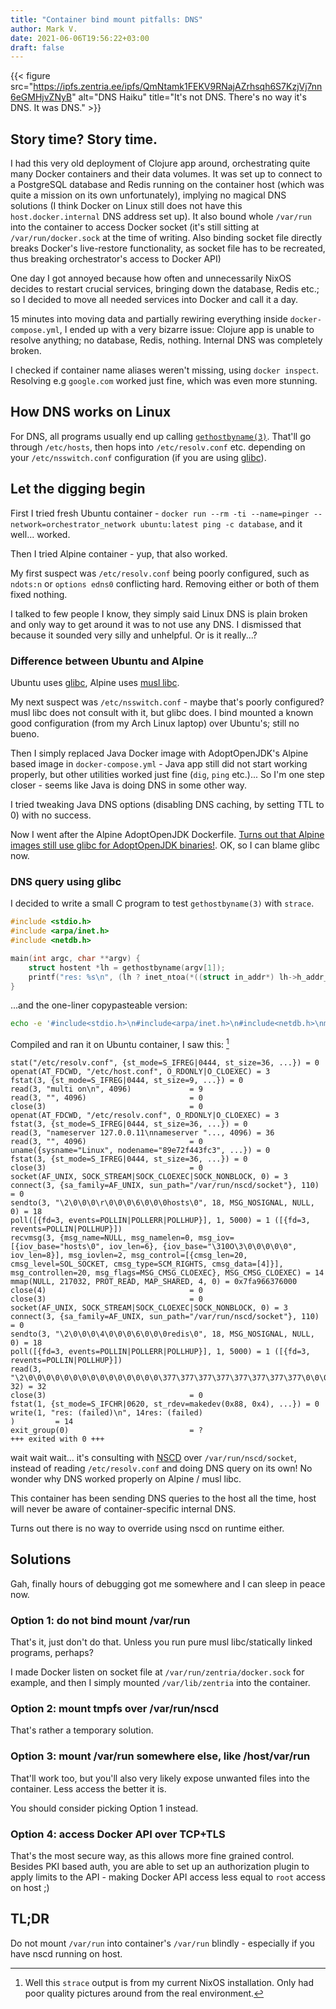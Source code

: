 ```yaml
---
title: "Container bind mount pitfalls: DNS"
author: Mark V.
date: 2021-06-06T19:56:22+03:00
draft: false
---
```


{{< figure src="https://ipfs.zentria.ee/ipfs/QmNtamk1FEKV9RNajAZrhsqh6S7KzjVj7nn6eGMHjvZNyB" alt="DNS Haiku" title="It's not DNS. There's no way it's DNS. It was DNS." >}}

## Story time? Story time.

I had this very old deployment of Clojure app around, orchestrating quite many Docker containers and their data volumes. It was set up to connect
to a PostgreSQL database and Redis running on the container host (which was quite a mission on its own unfortunately), implying no magical DNS solutions
(I think Docker on Linux still does not have this `host.docker.internal` DNS address set up). It also bound whole `/var/run` into the container to access
Docker socket (it's still sitting at `/var/run/docker.sock` at the time of writing. Also binding socket file directly breaks Docker's live-restore functionality,
as socket file has to be recreated, thus breaking orchestrator's access to Docker API)

One day I got annoyed because how often and unnecessarily NixOS decides to restart crucial services, bringing down the database, Redis etc.; so I
decided to move all needed services into Docker and call it a day.

15 minutes into moving data and partially rewiring everything inside `docker-compose.yml`, I ended up with a very bizarre issue:
Clojure app is unable to resolve anything; no database, Redis, nothing. Internal DNS was completely broken.

I checked if container name aliases weren't missing, using `docker inspect`. Resolving e.g `google.com` worked just fine, which was even more stunning.

## How DNS works on Linux

For DNS, all programs usually end up calling [`gethostbyname(3)`](https://man7.org/linux/man-pages/man3/gethostbyname_r.3.html). That'll go through
`/etc/hosts`, then hops into `/etc/resolv.conf` etc. depending on your `/etc/nsswitch.conf` configuration (if you are using [glibc](https://www.gnu.org/software/libc/)).

## Let the digging begin

First I tried fresh Ubuntu container - `docker run --rm -ti --name=pinger --network=orchestrator_network ubuntu:latest ping -c database`, and it well...
worked.

Then I tried Alpine container - yup, that also worked.

My first suspect was `/etc/resolv.conf` being poorly configured, such as `ndots:n` or `options edns0` conflicting hard. Removing either or both of them fixed
nothing.

I talked to few people I know, they simply said Linux DNS is plain broken and only way to get around it was to not use any DNS. I dismissed that because
it sounded very silly and unhelpful. Or is it really...?

### Difference between Ubuntu and Alpine

Ubuntu uses [glibc](https://www.gnu.org/software/libc/), Alpine uses [musl libc](https://musl.libc.org/). 

My next suspect was `/etc/nsswitch.conf` - maybe that's poorly configured? musl libc does not consult with it, but glibc does.
I bind mounted a known good configuration (from my Arch Linux laptop) over Ubuntu's; still no bueno.

Then I simply replaced Java Docker image with AdoptOpenJDK's Alpine based image in `docker-compose.yml` - Java app still did not start working properly, but
other utilities worked just fine (`dig`, `ping` etc.)... So I'm one step closer - seems like Java is doing DNS in some other way.

I tried tweaking Java DNS options (disabling DNS caching, by setting TTL to 0) with no success.

Now I went after the Alpine AdoptOpenJDK Dockerfile. [Turns out that Alpine images still use glibc for AdoptOpenJDK binaries!](https://archive.is/O6S6Z).
OK, so I can blame glibc now.

### DNS query using glibc

I decided to write a small C program to test `gethostbyname(3)` with `strace`.

```c
#include <stdio.h>
#include <arpa/inet.h>
#include <netdb.h>

main(int argc, char **argv) {
    struct hostent *lh = gethostbyname(argv[1]);
    printf("res: %s\n", (lh ? inet_ntoa(*((struct in_addr*) lh->h_addr_list[0])) : "(failed)"));
}
```

...and the one-liner copypasteable version:

```bash
echo -e '#include<stdio.h>\n#include<arpa/inet.h>\n#include<netdb.h>\nmain(int argc,char **argv){struct hostent *lh=gethostbyname(argv[1]); printf("res: %s\\n",(lh?inet_ntoa(*((struct in_addr*)lh->h_addr_list[0])):"(failed)"));}' | gcc -x c - -o /dns
```

Compiled and ran it on Ubuntu container, I saw this: [^1]

```strace
stat("/etc/resolv.conf", {st_mode=S_IFREG|0444, st_size=36, ...}) = 0
openat(AT_FDCWD, "/etc/host.conf", O_RDONLY|O_CLOEXEC) = 3
fstat(3, {st_mode=S_IFREG|0444, st_size=9, ...}) = 0
read(3, "multi on\n", 4096)             = 9
read(3, "", 4096)                       = 0
close(3)                                = 0
openat(AT_FDCWD, "/etc/resolv.conf", O_RDONLY|O_CLOEXEC) = 3
fstat(3, {st_mode=S_IFREG|0444, st_size=36, ...}) = 0
read(3, "nameserver 127.0.0.11\nnameserver "..., 4096) = 36
read(3, "", 4096)                       = 0
uname({sysname="Linux", nodename="89e72f443fc3", ...}) = 0
fstat(3, {st_mode=S_IFREG|0444, st_size=36, ...}) = 0
close(3)                                = 0
socket(AF_UNIX, SOCK_STREAM|SOCK_CLOEXEC|SOCK_NONBLOCK, 0) = 3
connect(3, {sa_family=AF_UNIX, sun_path="/var/run/nscd/socket"}, 110) = 0
sendto(3, "\2\0\0\0\r\0\0\0\6\0\0\0hosts\0", 18, MSG_NOSIGNAL, NULL, 0) = 18
poll([{fd=3, events=POLLIN|POLLERR|POLLHUP}], 1, 5000) = 1 ([{fd=3, revents=POLLIN|POLLHUP}])
recvmsg(3, {msg_name=NULL, msg_namelen=0, msg_iov=[{iov_base="hosts\0", iov_len=6}, {iov_base="\310O\3\0\0\0\0\0", iov_len=8}], msg_iovlen=2, msg_control=[{cmsg_len=20, cmsg_level=SOL_SOCKET, cmsg_type=SCM_RIGHTS, cmsg_data=[4]}], msg_controllen=20, msg_flags=MSG_CMSG_CLOEXEC}, MSG_CMSG_CLOEXEC) = 14
mmap(NULL, 217032, PROT_READ, MAP_SHARED, 4, 0) = 0x7fa966376000
close(4)                                = 0
close(3)                                = 0
socket(AF_UNIX, SOCK_STREAM|SOCK_CLOEXEC|SOCK_NONBLOCK, 0) = 3
connect(3, {sa_family=AF_UNIX, sun_path="/var/run/nscd/socket"}, 110) = 0
sendto(3, "\2\0\0\0\4\0\0\0\6\0\0\0redis\0", 18, MSG_NOSIGNAL, NULL, 0) = 18
poll([{fd=3, events=POLLIN|POLLERR|POLLHUP}], 1, 5000) = 1 ([{fd=3, revents=POLLIN|POLLHUP}])
read(3, "\2\0\0\0\0\0\0\0\0\0\0\0\0\0\0\0\377\377\377\377\377\377\377\377\0\0\0\0\1\0\0\0", 32) = 32
close(3)                                = 0
fstat(1, {st_mode=S_IFCHR|0620, st_rdev=makedev(0x88, 0x4), ...}) = 0
write(1, "res: (failed)\n", 14res: (failed)
)         = 14
exit_group(0)                           = ?
+++ exited with 0 +++
```

wait wait wait... it's consulting with [NSCD](https://linux.die.net/man/8/nscd) over `/var/run/nscd/socket`, instead of reading `/etc/resolv.conf` and doing DNS query on its own! No wonder why DNS worked properly on Alpine / musl libc.

This container has been sending DNS queries to the host all the time, host will never be aware of container-specific internal DNS.

Turns out there is no way to override using nscd on runtime either.

## Solutions

Gah, finally hours of debugging got me somewhere and I can sleep in peace now.

### Option 1: do not bind mount /var/run

That's it, just don't do that. Unless you run pure musl libc/statically linked programs, perhaps?

I made Docker listen on socket file at `/var/run/zentria/docker.sock` for example, and then I simply mounted
`/var/lib/zentria` into the container.

### Option 2: mount tmpfs over /var/run/nscd

That's rather a temporary solution.

### Option 3: mount /var/run somewhere else, like /host/var/run

That'll work too, but you'll also very likely expose unwanted files into the container. Less access the better it is.

You should consider picking Option 1 instead.

### Option 4: access Docker API over TCP+TLS

That's the most secure way, as this allows more fine grained control. Besides PKI based auth, you are able
to set up an authorization plugin to apply limits to the API - making Docker API access less equal to `root` access on host ;)

## TL;DR

Do not mount `/var/run` into container's `/var/run` blindly - especially if you have nscd running on host.

[^1]: Well this `strace` output is from my current NixOS installation. Only had poor quality pictures around from the real environment.
